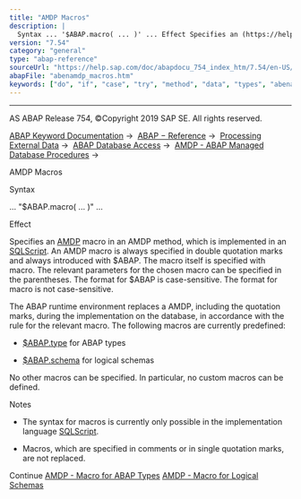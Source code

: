```yaml
---
title: "AMDP Macros"
description: |
  Syntax ... '$ABAP.macro( ... )' ... Effect Specifies an (https://help.sap.com/doc/abapdocu_754_index_htm/7.54/en-US/abenamdp_macro_glosry.htm 'Glossary Entry')AMDP(https://help.sap.com/doc/abapdocu_754_index_htm/7.54/en-US/abenamdp_macro_glosry.htm 'Glossary Entry') macro in an AMDP method, whic
version: "7.54"
category: "general"
type: "abap-reference"
sourceUrl: "https://help.sap.com/doc/abapdocu_754_index_htm/7.54/en-US/abenamdp_macros.htm"
abapFile: "abenamdp_macros.htm"
keywords: ["do", "if", "case", "try", "method", "data", "types", "abenamdp", "macros"]
---
```


* * *

AS ABAP Release 754, ©Copyright 2019 SAP SE. All rights reserved.

[ABAP Keyword Documentation](https://help.sap.com/doc/abapdocu_754_index_htm/7.54/en-US/abenabap.htm) →  [ABAP − Reference](https://help.sap.com/doc/abapdocu_754_index_htm/7.54/en-US/abenabap_reference.htm) →  [Processing External Data](https://help.sap.com/doc/abapdocu_754_index_htm/7.54/en-US/abenabap_language_external_data.htm) →  [ABAP Database Access](https://help.sap.com/doc/abapdocu_754_index_htm/7.54/en-US/abenabap_sql.htm) →  [AMDP - ABAP Managed Database Procedures](https://help.sap.com/doc/abapdocu_754_index_htm/7.54/en-US/abenamdp.htm) → 

AMDP Macros

Syntax

... "$ABAP.macro( ... )" ...

Effect

Specifies an [](https://help.sap.com/doc/abapdocu_754_index_htm/7.54/en-US/abenamdp_macro_glosry.htm "Glossary Entry")[AMDP](https://help.sap.com/doc/abapdocu_754_index_htm/7.54/en-US/abenamdp_macro_glosry.htm "Glossary Entry") macro in an AMDP method, which is implemented in an [SQLScript](https://help.sap.com/doc/abapdocu_754_index_htm/7.54/en-US/abenamdp_hdb_sqlscript.htm). An AMDP macro is always specified in double quotation marks and always introduced with $ABAP. The macro itself is specified with macro. The relevant parameters for the chosen macro can be specified in the parentheses. The format for $ABAP is case-sensitive. The format for macro is not case-sensitive.

The ABAP runtime environment replaces a AMDP, including the quotation marks, during the implementation on the database, in accordance with the rule for the relevant macro. The following macros are currently predefined:

-   [$ABAP.type](https://help.sap.com/doc/abapdocu_754_index_htm/7.54/en-US/abenamdp_abap_types.htm) for ABAP types

-   [$ABAP.schema](https://help.sap.com/doc/abapdocu_754_index_htm/7.54/en-US/abenamdp_logical_db_schemas.htm) for logical schemas

No other macros can be specified. In particular, no custom macros can be defined.

Notes

-   The syntax for macros is currently only possible in the implementation language [SQLScript](https://help.sap.com/doc/abapdocu_754_index_htm/7.54/en-US/abenamdp_hdb_sqlscript.htm).

-   Macros, which are specified in comments or in single quotation marks, are not replaced.

Continue
[AMDP - Macro for ABAP Types](https://help.sap.com/doc/abapdocu_754_index_htm/7.54/en-US/abenamdp_abap_types.htm)
[AMDP - Macro for Logical Schemas](https://help.sap.com/doc/abapdocu_754_index_htm/7.54/en-US/abenamdp_logical_db_schemas.htm)